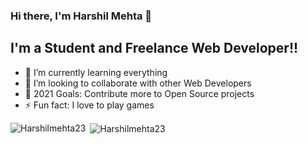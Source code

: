 ### Hi there, I'm Harshil Mehta 👋

## I'm a Student and Freelance Web Developer!!

- 🌱 I’m currently learning everything
- 👯 I’m looking to collaborate with other Web Developers
- 🥅 2021 Goals: Contribute more to Open Source projects
- ⚡ Fun fact: I love to play games

<p><img align="left" src="https://github-readme-stats.vercel.app/api/top-langs?username=Harshilmehta23&show_icons=true&locale=en&layout=compact" alt="Harshilmehta23" /></p>

<p>&nbsp;<img align="center" src="https://github-readme-stats.vercel.app/api?username=Harshilmehta23&show_icons=true&locale=en" alt="Harshilmehta23" /></p>

[linkedin]: https://www.linkedin.com/in/harshil-mehta-437620145
